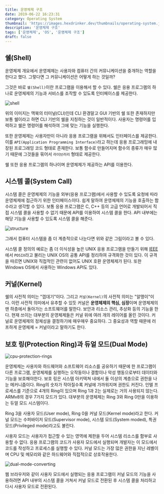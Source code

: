 ```yaml
---
title: 운영체제 구조
date: 2019-06-22 16:23:31
category: Operating System
thumbnail: 'https://images.hexdrinker.dev/thumbnails/operating-system.jpeg'
description: '운영체제 구조'
tags: ['운영체제', 'OS', '운영체제 구조']
draft: false
---
```


## 쉘(Shell)

운영체제 개요에서 운영체제는 사용자와 컴퓨터 간의 커뮤니케이션을 중개하는 역할을 한다고 했다. 그렇다면 그 커뮤니케이션은 어떻게 하는 것일까?

그것은 바로 `쉘(Shell)`이란 프로그램을 이용해서 할 수 있다. 쉘은 응용 프로그램의 하나로 운영체제의 기능과 서비스를 조작할 수 있도록 인터페이스를 제공한다.

![shell](https://images.hexdrinker.dev/operating-system/os-structure/shell.png)

위의 이미지는 맥북의 터미널(CLI)인데 CLI 환경말고 GUI 기반의 쉘 또한 존재하지만 보통 쉘이라고 하면 CLI 기반의 쉘을 지칭하는 것이 일반적이다. 사용자는 명령어를 입력하고 쉘은 명령어를 해석하여 그에 맞는 기능을 실행한다.

또한 운영체제는 사용자만이 아니라 응용 프로그램을 위해서도 인터페이스를 제공한다. 이를 `API(Application Programming Interface)`라고 하는데 응용 프로그래밍에 내장된 프로그래밍 코드 형태로 존재한다. 보통 함수로 만들어지며 함수의 종류가 매우 많기 때문에 그것들을 묶어서 `라이브러리` 형태로 제공한다.

쉘 또한 응용 프로그램의 하나이며 운영체제가 제공하는 API를 이용한다.

## 시스템 콜(System Call)

시스템 콜은 운영체제의 기능을 외부(응용 프로그램)에서 사용할 수 있도록 요청에 따라 운영체제에 접근하기 위한 인터페이스이다. 쉽게 말하여 운영체제의 기능을 호출하는 함수라고 생각할 수 있다. 보통 응용 프로그램은 C, C++ 등의 고급 언어로 개발되어서 직접 시스템 콜을 사용할 수 없기 때문에 API를 이용하여 시스템 콜을 한다. API 내부에는 해당 기능을 사용할 수 있도록 시스템 콜을 해준다.

![structure](https://images.hexdrinker.dev/operating-system/os-structure/os-structure-1.png)

그래서 컴퓨터 시스템을 좀 더 계층적으로 나눈다면 위와 같은 그림이라고 볼 수 있다.

시스템 콜 정의의 예로는 좀 더 이식성을 높은 UNIX 응용 프로그램을 만들기 위해 [IEEE](https://www.ieee.org/)에서 `POSIX`라고 불리는 UNIX OS의 공통 API를 정리하여 규격화한 것이 있다. 이 규격을 따르면 UNIX와 직접적인 관련이 없어도 UNIX 호환 운영체제가 된다. 또한 Windows OS에서 사용하는 Windows API도 있다.

## 커널(Kernel)

쉘의 사전적 의미는 "껍데기"이다. 그리고 `커널(Kernel)`의 사전적 의미는 "알맹이"이다. 이런 사전적 의미에서 유추할 수 있듯 커널은 **운영체제의 핵심, 심장**이며 운영체제의 맨 하층에서 돌아가는 소프트웨어를 말한다. 보안과 리소스 관리, 추상화 등의 기능을 한다. 현재 쓰이는 대부분의 운영체제들은 커널 위에 여러 개의 레이어를 올린 것이다. 커널로 운영체제의 정체성을 결정하기에 매우매우 중요하다. 그 중요성과 역할 때문에 러프하게 운영체제 = 커널이라고 말하기도 한다.

## 보호 링(Protection Ring)과 듀얼 모드(Dual Mode)

![cpu-protection-rings](https://images.hexdrinker.dev/operating-system/os-structure/cpu-protection-rings.png)

운영체제는 사용자와 하드웨어와 소프트웨어 리소스를 공유하기 때문에 한 프로그램이 다른 프로그램, 운영체제를 실행하는 오작동이나 결함이나 악성 행동으로부터 데이터와 기능을 보호해야한다. 보호 링은 시스템 아키텍쳐 내에서 둘 이상의 계층으로 권한을 나눈 메커니즘이다. Ring의 숫자가 작아질수록 커널에 가까워지며 권한도 커진다. 인텔 프로세스를 기준으로 4개의 Ring이 있으며 Ring 1과 2는 실제로는 거의 사용되지 않는다. ARMv8의 경우 7가지 모드가 있다. 대부분의 운영체제는 Ring 3와 Ring 0만을 이용하는 듀얼 모드 시스템이다.

Ring 3을 사용자 모드(User mode), Ring 0을 커널 모드(Kernel mode)라고 한다. 커널 모드는 수퍼바이저 모드(Supervisor mode), 시스템 모드(System moded), 특권 모드(Privileged mode)라고도 불린다.

사용자 모드는 사용자가 접근할 수 있는 영역에 제한을 두어 시스템 리소스를 함부로 사용할 수 없다. 응용 프로그램의 코드가 사용자 모드에서 실행되며 개발자는 이 모드에서 코드를 작성하고 프로세스를 실행할 수 있다. 커널 모드는 가장 많은 권한을 지닌 레벨이며 CPU 및 메모리와 같은 하드웨어와 직접적으로 상호작용한다.

![dual-mode-converting](https://images.hexdrinker.dev/operating-system/os-structure/dual-mode-converting.png)

웹 브라우저와 같이 사용자 모드에서 실행되는 응용 프로그램이 커널 모드의 기능을 사용하려면 API 내부의 시스템 콜을 거쳐서 커널 모드로 전환된 후 시스템 콜을 처리하고 다시 사용자 모드로 전환된다.
